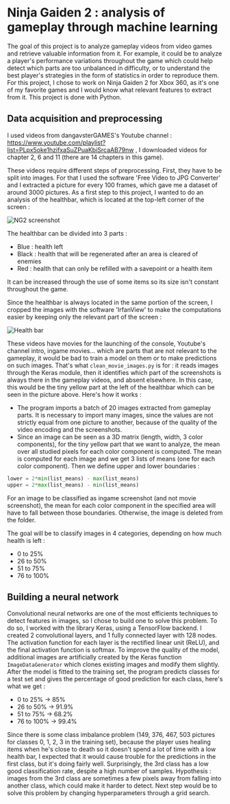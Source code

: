 # Ninja Gaiden 2 : analysis of gameplay through machine learning

The goal of this project is to analyze gameplay videos from video games and retrieve valuable information from it. For example, it could be to analyze a player's performance variations throughout the game which could help detect which parts are too unbalanced in difficulty, or to understand the best player's strategies in the form of statistics in order to reproduce them. For this project, I chose to work on Ninja Gaiden 2 for Xbox 360, as it's one of my favorite games and I would know what relevant features to extract from it. This project is done with Python.

## Data acquisition and preprocessing

I used videos from dangavsterGAMES's Youtube channel : https://www.youtube.com/playlist?list=PLpx5oke1hzifxaSuZPuaKbiSrcaAB79nw , I downloaded videos for chapter 2, 6 and 11 (there are 14 chapters in this game).

These videos require different steps of preprocessing. First, they have to be split into images. For that I used the software 'Free Video to JPG Converter' and I extracted a picture for every 100 frames, which gave me a dataset of around 3000 pictures. As a first step to this project, I wanted to do an analysis of the healthbar, which is located at the top-left corner of the screen :

![NG2 screenshot](http://image.noelshack.com/fichiers/2017/38/1/1505748875-ng2.png)

The healthbar can be divided into 3 parts :
 - Blue : health left
 - Black : health that will be regenerated after an area is cleared of enemies
 - Red : health that can only be refilled with a savepoint or a health item
 
It can be increased through the use of some items so its size isn't constant throughout the game.
 
Since the healthbar is always located in the same portion of the screen, I cropped the images with the software 'IrfanView' to make the computations easier by keeping only the relevant part of the screen :

![Health bar](http://image.noelshack.com/fichiers/2017/38/1/1505749444-ninja-gaiden-2-ch2-dangavster-1970.jpg)

These videos have movies for the launching of the console, Youtube's channel intro, ingame movies... which are parts that are not relevant to the gameplay, it would be bad to train a model on them or to make predictions on such images. That's what ```clean_movie_images.py``` is for : it reads images through the Keras module, then it identifies which part of the screenshots is always there in the gameplay videos, and absent elsewhere. In this case, this would be the tiny yellow part at the left of the healthbar which can be seen in the picture above. Here's how it works :

- The program imports a batch of 20 images extracted from gameplay parts. It is necessary to import many images, since the values are not strictly equal from one picture to another, because of the quality of the video encoding and the screenshots.
- Since an image can be seen as a 3D matrix (length, width, 3 color components), for the tiny yellow part that we want to analyze, the mean over all studied pixels for each color component is computed. The mean is computed for each image and we get 3 lists of means (one for each color component). Then we define upper and lower boundaries : 

```python
lower = 2*min(list_means) - max(list_means)
upper = 2*max(list_means) - min(list_means)
```
For an image to be classified as ingame screenshot (and not movie screenshot), the mean for each color component in the specified area will have to fall between those boundaries. Otherwise, the image is deleted from the folder.

The goal will be to classify images in 4 categories, depending on how much health is left :
- 0 to 25%
- 26 to 50%
- 51 to 75%
- 76 to 100%

## Building a neural network

Convolutional neural networks are one of the most efficients techniques to detect features in images, so I chose to build one to solve this problem. To do so, I worked with the library Keras, using a TensorFlow backend. I created 2 convolutional layers, and 1 fully connected layer with 128 nodes. The activation function for each layer is the rectified linear unit (ReLU), and the final activation function is softmax. To improve the quality of the model, additional images are artificially created by the Keras function ```ImageDataGenerator``` which clones existing images and modify them slightly. After the model is fitted to the training set, the program predicts classes for a test set and gives the percentage of good prediction for each class, here's what we get :

- 0 to 25% -> 85%
- 26 to 50% -> 91.9%
- 51 to 75% -> 68.2%
- 76 to 100% -> 99.4%

Since there is some class imbalance problem (149, 376, 467, 503 pictures for classes 0, 1, 2, 3 in the training set), because the player uses healing items when he's close to death so it doesn't spend a lot of time with a low health bar, I expected that it would cause trouble for the predictions in the first class, but it's doing fairly well. Surprisingly, the 3rd class has a low good classification rate, despite a high number of samples. Hypothesis : images from the 3rd class are sometimes a few pixels away from falling into another class, which could make it harder to detect. Next step would be to solve this problem by changing hyperparameters through a grid search.

